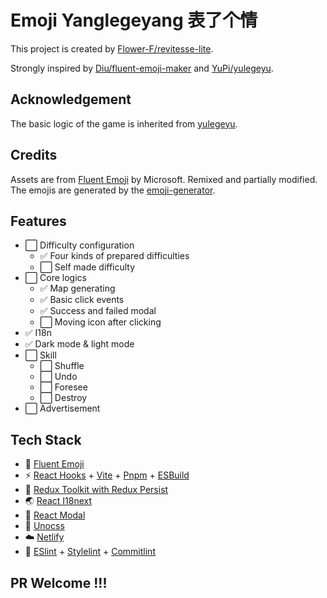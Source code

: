 # Emoji Yanglegeyang 表了个情

This project is created by [Flower-F/revitesse-lite](https://github.com/Flower-F/revitesse-lite).

Strongly inspired by [Diu/fluent-emoji-maker](https://github.com/ddiu8081/fluent-emoji-maker) and [YuPi/yulegeyu](https://github.com/liyupi/yulegeyu).

## Acknowledgement

The basic logic of the game is inherited from [yulegeyu](https://github.com/liyupi/yulegeyu).

## Credits

Assets are from [Fluent Emoji](https://github.com/microsoft/fluentui-emoji) by Microsoft. Remixed and partially modified. The emojis are generated by the [emoji-generator](https://emoji-generator.netlify.app/).

## Features

- ⬜ Difficulty configuration
  - ✅ Four kinds of prepared difficulties
  - ⬜ Self made difficulty
- ⬜ Core logics
  - ✅ Map generating 
  - ✅ Basic click events
  - ✅ Success and failed modal
  - ⬜ Moving icon after clicking
- ✅ I18n
- ✅ Dark mode & light mode
- ⬜ Skill
  - ⬜ Shuffle
  - ⬜ Undo
  - ⬜ Foresee
  - ⬜ Destroy
- ⬜ Advertisement

## Tech Stack

- 🤣 [Fluent Emoji](https://github.com/microsoft/fluentui-emoji)
- ⚡️ [React Hooks](https://reactjs.org/) + [Vite](https://vitejs.dev/) + [Pnpm](https://pnpm.io/) + [ESBuild](https://esbuild.github.io/)
- 🌋 [Redux Toolkit with Redux Persist](https://redux-toolkit.js.org/)
- 🌏 [React I18next](https://react.i18next.com/)
- 🍭 [React Modal](http://reactcommunity.org/react-modal/)
- 🎨 [Unocss](https://github.com/unocss/unocss)
- ☁️ [Netlify](https://www.netlify.com/)
- 🦾 [ESlint](https://eslint.org/) + [Stylelint](https://stylelint.io/) + [Commitlint](https://commitlint.js.org/#/)

## PR Welcome !!!
